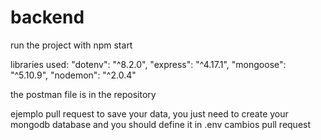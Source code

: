 # backend

run the project with npm start

libraries used:
    "dotenv": "^8.2.0",
    "express": "^4.17.1",
    "mongoose": "^5.10.9",
    "nodemon": "^2.0.4"

the postman file is in the repository


ejemplo pull request
to save your data, you just need to create your mongodb database and you should define it in .env
cambios pull request